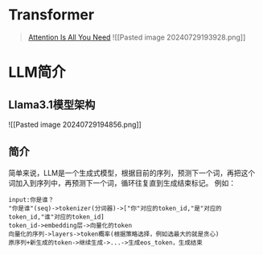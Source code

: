 # Transformer
> [Attention Is All You Need](https://arxiv.org/pdf/1706.03762)
![[Pasted image 20240729193928.png]]
# LLM简介
## Llama3.1模型架构
![[Pasted image 20240729194856.png]]
## 简介
简单来说，LLM是一个生成式模型，根据目前的序列，预测下一个词，再把这个词加入到序列中，再预测下一个词，循环往复直到生成结束标记。
例如：
```
input:你是谁？
"你是谁"(seq)->tokenizer(分词器)->["你"对应的token_id,"是"对应的token_id,"谁"对应的token_id]
token_id->embedding层->向量化的token
向量化的序列->layers->token概率(根据策略选择，例如选最大的就是贪心)
原序列+新生成的token->继续生成->...->生成eos_token，生成结束
```
